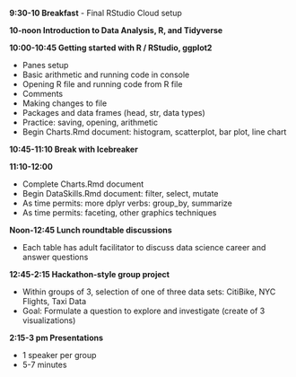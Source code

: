 **9:30-10  Breakfast**
             - Final RStudio Cloud setup
             
**10-noon  Introduction to Data Analysis, R, and Tidyverse**

**10:00-10:45 Getting started with R / RStudio, ggplot2**
  - Panes setup
  - Basic arithmetic and running code in console 
  - Opening R file and running code from R file  
  - Comments  
  - Making changes to file  
  - Packages and data frames (head, str, data types)  
  - Practice: saving, opening, arithmetic  
  - Begin Charts.Rmd document: histogram, scatterplot, bar plot, line chart
        
**10:45-11:10 Break with Icebreaker**

**11:10-12:00**
  - Complete Charts.Rmd document
  - Begin DataSkills.Rmd document: filter, select, mutate
  - As time permits: more dplyr verbs: group_by, summarize
  - As time permits: faceting, other graphics techniques
  
**Noon-12:45  Lunch roundtable discussions**
- Each table has adult facilitator to discuss data science career and answer questions
            
**12:45-2:15  Hackathon-style group project**
- Within groups of 3, selection of one of three data sets: CitiBike, NYC Flights, Taxi Data
- Goal: Formulate a question to explore and investigate (create of 3 visualizations)

**2:15-3 pm  Presentations**
- 1 speaker per group
- 5-7 minutes
